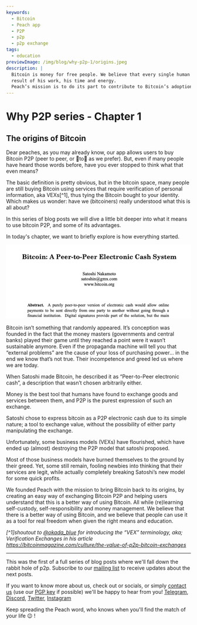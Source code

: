 ```yaml
---
keywords:
  - Bitcoin
  - Peach app
  - P2P
  - p2p
  - p2p exchange
tags:
  - education
previewImage: /img/blog/why-p2p-1/origins.jpeg
description: |
  Bitcoin is money for free people. We believe that every single human being has the right to choose which money he uses to store his wealth, the
  result of his work, his time and energy.
  Peach’s mission is to do its part to contribute to Bitcoin’s adoption in the hands of the people.
---
```

# Why P2P series - Chapter 1
## The origins of Bitcoin

Dear peaches, as you may already know, our app allows users to buy Bitcoin P2P (peer to peer, or :peach:to:peach: as we prefer). But, even if many people have heard those words before, have you ever stopped to think what that even means?

The basic definition is pretty obvious, but in the bitcoin space, many people are still buying Bitcoin using services that require verification of personal information, aka VEXs[^1], thus tying the Bitcoin bought to your identity. Which makes us wonder: have we (bitcoiners) really understood what this is all about?

In this series of blog posts we will dive a little bit deeper into what it means to use bitcoin P2P, and some of its advantages.

In today's chapter, we want to briefly explore is how everything started.

![bitcoin whitepaper](/img/blog/why-p2p-1/whitepaper-intro.png)

Bitcoin isn’t something that randomly appeared. It’s conception was founded in the fact that the money masters (governments and central banks) played their game until they reached a point were it wasn’t sustainable anymore. 
Even if the propaganda machine will tell you that “external problems” are the cause of your loss of purchasing power… in the end we know that’s not true. Their incompetence and greed led us where we are today.

When Satoshi made Bitcoin, he described it as “Peer-to-Peer electronic cash”, a description that wasn’t chosen arbitrarily either.

Money is the best tool that humans have found to exchange goods and services between them, and P2P is the purest expression of such an exchange.

Satoshi chose to express bitcoin as a P2P electronic cash due to its simple nature; a tool to exchange value, without the possibility of either party manipulating the exchange.

Unfortunately, some business models (VEXs) have flourished, which have ended up (almost) destroying the P2P model that satoshi proposed.

Most of those business models have burned themselves to the ground by their greed. Yet, some still remain, fooling newbies into thinking that their services are legit, while actually completely breaking Satoshi’s new model for some quick profits.

We founded Peach with the mission to bring Bitcoin back to its origins, by creating an easy way of exchanging Bitcoin P2P and helping users understand that this is a better way of using Bitcoin. All while (re)learning self-custody, self-responsibility and money management.
We believe that there is a better way of using Bitcoin, and we believe that people can use it as a tool for real freedom when given the right means and education.



_[^1]shoutout to [@okada_blue](https://twitter.com/okada_blue) for introducing the “VEX” terminology, aka; Verification Exchanges in his article https://bitcoinmagazine.com/culture/the-value-of-p2p-bitcoin-exchanges_

---

This was the first of a full series of blog posts where we'll fall down the rabbit hole of p2p. Subscribe to our [mailing list](https://peachbitcoin.com) to receive updates about the next posts.

If you want to know more about us, check out or socials, or simply [contact us](mailto:hello@peachbitcoin.com) (use our [PGP key](https://keys.openpgp.org/vks/v1/by-fingerprint/48339A19645E2E53488E0E5479E1B270FACD1BD2) if possible) we'll be happy to hear from you!
[Telegram](), [Discord](), [Twitter](https://twitter.com/peachbitcoin), [Instagram](https://instagram.com/peachbitcoin)

Keep spreading the Peach word, who knows when you'll find the match of your life :wink: !